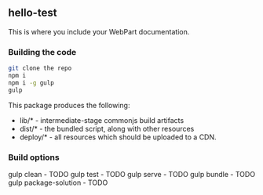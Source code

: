## hello-test

This is where you include your WebPart documentation.

### Building the code



```bash
git clone the repo
npm i
npm i -g gulp
gulp
```

This package produces the following:

* lib/* - intermediate-stage commonjs build artifacts
* dist/* - the bundled script, along with other resources
* deploy/* - all resources which should be uploaded to a CDN.

### Build options
gulp clean - TODO
gulp test - TODO
gulp serve - TODO
gulp bundle - TODO
gulp package-solution - TODO

